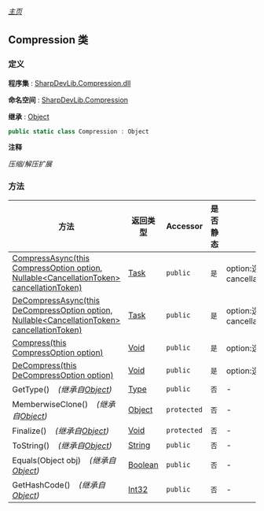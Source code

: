 ###### [主页](./Index.md "主页")

## Compression 类

### 定义

**程序集** : [SharpDevLib.Compression.dll](./SharpDevLib.Compression.assembly.md "SharpDevLib.Compression.dll")

**命名空间** : [SharpDevLib.Compression](./SharpDevLib.Compression.namespace.md "SharpDevLib.Compression")

**继承** : [Object](https://learn.microsoft.com/en-us/dotnet/api/system.object "Object")

``` csharp
public static class Compression : Object
```

**注释**

*压缩/解压扩展*


### 方法

|方法|返回类型|Accessor|是否静态|参数|
|---|---|---|---|---|
|[CompressAsync(this CompressOption option, Nullable\<CancellationToken\> cancellationToken)](./SharpDevLib.Compression.Compression.CompressAsync.thisCompressOption.Nullable.CancellationToken.md "CompressAsync(this CompressOption option, Nullable<CancellationToken> cancellationToken)")|[Task](https://learn.microsoft.com/en-us/dotnet/api/system.threading.tasks.task "Task")|`public`|`是`|option:选项<br>cancellationToken:cancellationToken|
|[DeCompressAsync(this DeCompressOption option, Nullable\<CancellationToken\> cancellationToken)](./SharpDevLib.Compression.Compression.DeCompressAsync.thisDeCompressOption.Nullable.CancellationToken.md "DeCompressAsync(this DeCompressOption option, Nullable<CancellationToken> cancellationToken)")|[Task](https://learn.microsoft.com/en-us/dotnet/api/system.threading.tasks.task "Task")|`public`|`是`|option:选项<br>cancellationToken:cancellationToken|
|[Compress(this CompressOption option)](./SharpDevLib.Compression.Compression.Compress.thisCompressOption.md "Compress(this CompressOption option)")|[Void](https://learn.microsoft.com/en-us/dotnet/api/system.void "Void")|`public`|`是`|option:选项|
|[DeCompress(this DeCompressOption option)](./SharpDevLib.Compression.Compression.DeCompress.thisDeCompressOption.md "DeCompress(this DeCompressOption option)")|[Void](https://learn.microsoft.com/en-us/dotnet/api/system.void "Void")|`public`|`是`|option:选项|
|GetType()&nbsp;&nbsp;&nbsp;&nbsp;*(继承自[Object](https://learn.microsoft.com/en-us/dotnet/api/system.object "Object"))*|[Type](https://learn.microsoft.com/en-us/dotnet/api/system.type "Type")|`public`|`否`|-|
|MemberwiseClone()&nbsp;&nbsp;&nbsp;&nbsp;*(继承自[Object](https://learn.microsoft.com/en-us/dotnet/api/system.object "Object"))*|[Object](https://learn.microsoft.com/en-us/dotnet/api/system.object "Object")|`protected`|`否`|-|
|Finalize()&nbsp;&nbsp;&nbsp;&nbsp;*(继承自[Object](https://learn.microsoft.com/en-us/dotnet/api/system.object "Object"))*|[Void](https://learn.microsoft.com/en-us/dotnet/api/system.void "Void")|`protected`|`否`|-|
|ToString()&nbsp;&nbsp;&nbsp;&nbsp;*(继承自[Object](https://learn.microsoft.com/en-us/dotnet/api/system.object "Object"))*|[String](https://learn.microsoft.com/en-us/dotnet/api/system.string "String")|`public`|`否`|-|
|Equals(Object obj)&nbsp;&nbsp;&nbsp;&nbsp;*(继承自[Object](https://learn.microsoft.com/en-us/dotnet/api/system.object "Object"))*|[Boolean](https://learn.microsoft.com/en-us/dotnet/api/system.boolean "Boolean")|`public`|`否`|-|
|GetHashCode()&nbsp;&nbsp;&nbsp;&nbsp;*(继承自[Object](https://learn.microsoft.com/en-us/dotnet/api/system.object "Object"))*|[Int32](https://learn.microsoft.com/en-us/dotnet/api/system.int32 "Int32")|`public`|`否`|-|


